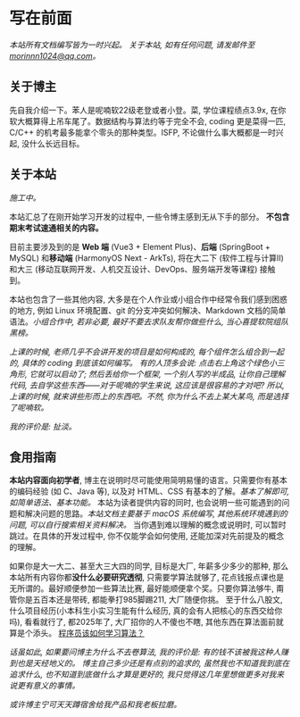 # 写在前面
*本站所有文档编写皆为一时兴起。*
*关于本站, 如有任何问题, 请发邮件至 morinnn1024@qq.com。*
## 关于博主
先自我介绍一下。苯人是呢喃软22级老登或者小登。菜, 学位课程绩点3.9x, 在你软大概算得上吊车尾了。数据结构与算法约等于完全不会, coding 更是菜得一匹, C/C++ 的机考最多能拿个零头的那种类型。ISFP, 不论做什么事大概都是一时兴起, 没什么长远目标。


## 关于本站
*施工中。*

本站汇总了在刚开始学习开发的过程中, 一些令博主感到无从下手的部分。
**不包含期末考试速通相关的内容。**

目前主要涉及到的是 **Web 端** (Vue3 + Element Plus)、**后端** (SpringBoot + MySQL) 和**移动端** (HarmonyOS Next - ArkTs), 将在大二下 (软件工程与计算II) 和大三 (移动互联网开发、人机交互设计、DevOps、服务端开发等课程) 接触到。

本站也包含了一些其他内容, 大多是在个人作业或小组合作中经常令我们感到困惑的地方, 例如 Linux 环境配置、git 的分支冲突如何解决、Markdown 文档的简单语法。*小组合作中, 若非必要, 最好不要去求队友帮你做些什么, 当心喜提软院组队黑榜。*

*上课的时候, 老师几乎不会讲开发的项目是如何构成的, 每个组件怎么组合到一起的, 具体的 coding 到底该如何编写。*
*有的人顶多会说: 点击右上角这个绿色小三角形, 它就可以启动了; 然后丢给你一个框架, 一个别人写的半成品, 让你自己理解代码, 去自学这些东西——对于呢喃的学生来说, 这应该是很容易的才对吧? 所以, 上课的时候, 就来讲些形而上的东西吧。不然, 你为什么不去上某大某鸟, 而是选择了呢喃软。*

*我的评价是: 扯淡。*


## 食用指南
**本站内容面向初学者**, 博主在说明时尽可能使用简明易懂的语言。只需要你有基本的编码经验 (如 C、Java 等), 以及对 HTML、CSS 有基本的了解。*基本了解即可, 如简单语法、基本功能。*
本站为读者提供内容的同时, 也会说明一些可能遇到的问题和解决问题的思路。*本站文档主要基于 macOS 系统编写, 其他系统环境遇到的问题, 可以自行搜索相关资料解决。*
当你遇到难以理解的概念或说明时, 可以暂时跳过。在具体的开发过程中, 你不仅能学会如何使用, 还能加深对先前提及的概念的理解。

如果你是大一大二、甚至大三大四的同学, 目标是大厂, 年薪多少多少的那种, 那么本站所有内容你都**没什么必要研究透彻**, 只需要学算法就够了, 花点钱报点课也是无所谓的。最好顺便参加一些算法比赛, 最好能顺便拿个奖。只要你算法够牛, 甭管你是五百本还是带砖, 都能拳打985脚踢211, 大厂随便你挑。
至于什么八股文, 什么项目经历(小本科生小实习生能有什么经历, 真的会有人把核心的东西交给你吗), 看看就行了, 都2025年了, 大厂招你的人不傻也不瞎, 其他东西在算法面前就算是个添头。
[程序员该如何学习算法？](https://zhuanlan.zhihu.com/p/30821652)

*话虽如此, 如果要问博主为什么不去卷算法, 我的评价是: 有的钱不该被我这种人赚到也是天经地义的。*
*博主自己多少还是有点别的追求的, 虽然我也不知道我到底在追求什么, 也不知道到底做什么才算是更好的, 我只觉得这几年里想做更多对我来说更有意义的事情。*

*或许博主宁可天天蹲宿舍给我产品和我老板拉磨。*
